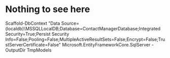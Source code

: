 # Nothing to see here

Scaffold-DbContext "Data Source=(localdb)\MSSQLLocalDB;Database=ContactManagerDatabase;Integrated Security=True;Persist Security Info=False;Pooling=False;MultipleActiveResultSets=False;Encrypt=False;TrustServerCertificate=False" Microsoft.EntityFrameworkCore.SqlServer -OutputDir TmpModels
